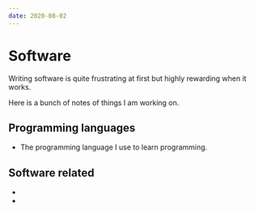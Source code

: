 ```yaml
---
date: 2020-08-02
---
```


# Software

Writing software is quite frustrating at first but highly rewarding when it
works.

Here is a bunch of notes of things I am working on.

## Programming languages

* <f6590254> The programming language I use to learn programming.


## Software related
* <bed2654e>
* <c7120da0>
